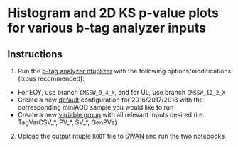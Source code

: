 # Histogram and 2D KS p-value plots for various b-tag analyzer inputs

## Instructions
1. Run the [b-tag analyzer ntuplizer](https://github.com/cms-btv-pog/RecoBTag-PerformanceMeasurements) with the following options/modifications (lxpus recommended):
* For EOY, use branch `CMSSW_9_4_X`, and for UL, use branch `CMSSW_12_2_X`
* Create a new [default](https://github.com/cms-btv-pog/RecoBTag-PerformanceMeasurements/tree/9_4_X/python/defaults) configuration for 2016/2017/2018 with the corresponding miniAOD sample you would like to run
* Create a new [variable group](https://github.com/cms-btv-pog/RecoBTag-PerformanceMeasurements/blob/9_4_X/python/varGroups_cfi.py) with all relevant inputs desired (i.e. TagVarCSV_\*, PV_\*, SV_\*, GenPVz)
2. Upload the output ntuple `ROOT` file to [SWAN](swan.cern.ch) and run the two notebooks
